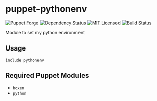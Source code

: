 puppet-pythonenv
===========

[![Puppet Forge](https://img.shields.io/puppetforge/v/halyard/pythonenv.svg)](https://forge.puppetlabs.com/halyard/pythonenv)
[![Dependency Status](https://img.shields.io/gemnasium/halyard/puppet-pythonenv.svg)](https://gemnasium.com/halyard/puppet-pythonenv)
[![MIT Licensed](https://img.shields.io/badge/license-MIT-green.svg)](https://tldrlegal.com/license/mit-license)
[![Build Status](https://img.shields.io/circleci/project/halyard/puppet-pythonenv/master.svg)](https://circleci.com/gh/halyard/puppet-pythonenv)

Module to set my python environment

## Usage

```puppet
include pythonenv
```

## Required Puppet Modules

* `boxen`
* `python`


